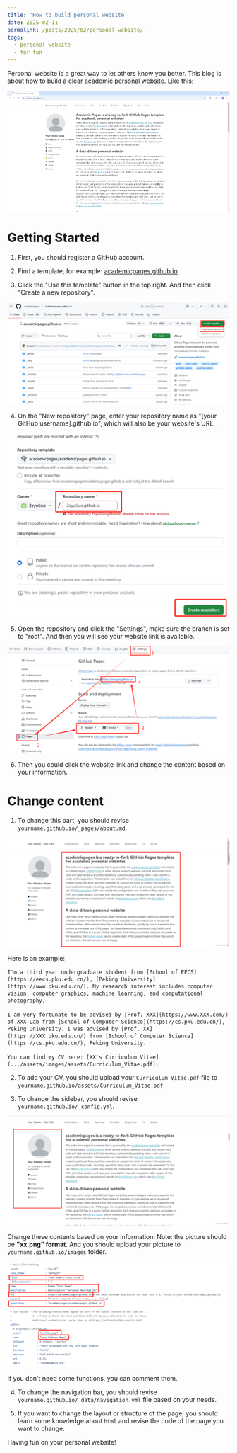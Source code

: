 ```yaml
---
title: 'How to build personal website'
date: 2025-02-11
permalink: /posts/2025/02/personal-website/
tags:
  - personal-website
  - for fun
---
```


Personal website is a great way to let others know you better. This blog is about how to build a clear academic personal website. Like this:

![alt text](../assets/images/image.png)

# Getting Started

1. First, you should register a GitHub account.

2. Find a template, for example: [academicpages.github.io](https://github.com/academicpages/academicpages.github.io)

3. Click the "Use this template" button in the top right. And then click "Create a new repository".

![alt text](../assets/images/1739244585576.png)

4. On the "New repository" page, enter your repository name as "[your GitHub username].github.io", which will also be your website's URL.

![alt text](../assets/images/1739244672124.png)

5. Open the repository and click the "Settings", make sure the branch is set to "root". And then you will see your website link is available.

![alt text](../assets/images/1739244840521.png)

6. Then you could click the website link and change the content based on your information.

# Change content

1. To change this part, you should revise `yourname.github.io/_pages/about.md`. 

![alt text](../assets/images/image-1.png)

Here is an example:

```
I'm a third year undergraduate student from [School of EECS](https://eecs.pku.edu.cn/), [Peking University](https://www.pku.edu.cn/). My research interest includes computer vision, computer graphics, machine learning, and computational photography.

I am very fortunate to be advised by [Prof. XXX](https://www.XXX.com/) of XXX Lab from [School of Computer Science](https://cs.pku.edu.cn/), Peking University. I was advised by [Prof. XX](https://XXX.pku.edu.cn/) from [School of Computer Science](https://cs.pku.edu.cn/), Peking University.

You can find my CV here: [XX's Curriculum Vitae](.../assets/images/assets/Curriculum_Vitae.pdf).
```

2. To add your CV, you should upload your `Curriculum_Vitae.pdf` file to `yourname.github.io/assets/Curriculum_Vitae.pdf`

3. To change the sidebar, you should revise `yourname.github.io/_config.yml`.

![alt text](../assets/images/image-2.png)

Change these contents based on your information. Note: the picture should be **"xx.png" format**. And you should upload your picture to `yourname.github.io/images` folder.

![alt text](../assets/images/1739245494051.png)

If you don't need some functions, you can comment them.

4. To change the navigation bar, you should revise `yourname.github.io/_data/navigation.yml` file based on your needs.

5. If you want to change the layout or structure of the page, you should learn some knowledge about `html` and revise the code of the page you want to change.

Having fun on your personal website!
